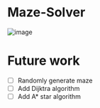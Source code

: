 # Maze-Solver

![image](https://user-images.githubusercontent.com/65414576/154735554-4377bde0-e61e-4d85-a7b7-2cc79e724998.png)

# Future work # 
- [ ] Randomly generate maze
- [ ] Add Dijktra algorithm
- [ ] Add A* star algorithm
